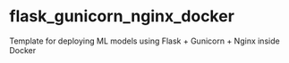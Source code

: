 # flask_gunicorn_nginx_docker

Template for deploying ML models using Flask + Gunicorn + Nginx inside Docker
